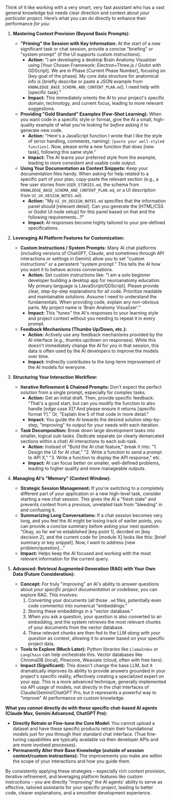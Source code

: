 Think of it like working with a very smart, very fast assistant who has a vast general knowledge but needs clear direction and context about _your particular project_. Here’s what you can do directly to enhance their performance _for you_:

1.  **Mastering Context Provision (Beyond Basic Prompts):**

    - **"Priming" the Session with Key Information:** At the start of a new significant task or chat session, provide a concise "briefing" or "system prompt" (if the UI supports custom instructions).
      - **Action:** "I am developing a desktop Brain Anatomy Visualizer using [Your Chosen Framework: Electron+Three.js / Godot with GDScript]. We are in Phase [Current Phase Number], focusing on [key goal of the phase]. My core data structure for anatomical info is [briefly describe or paste a JSON example from `KNOWLEDGE_BASE_SCHEMA_AND_CONTENT_PLAN.md`]. I need help with [specific task]."
      - **Impact:** This immediately orients the AI to your project's specific domain, technology, and current focus, leading to more relevant suggestions.
    - **Providing "Gold Standard" Examples (Few-Shot Learning):** When you want code in a specific style or format, give the AI a small, high-quality example of what you're looking for _before_ asking it to generate new code.
      - **Action:** "Here's a JavaScript function I wrote that I like the style of (error handling, comments, naming): `[paste your well-styled function]`. Now, please write a new function that does [new task], following this same style."
      - **Impact:** The AI learns your preferred style from the example, leading to more consistent and usable code output.
    - **Using Your Documentation as Context Snippets:** Keep your documentation files handy. When asking for help related to a specific part of your plan, copy-paste the relevant section (e.g., a few user stories from `USER_STORIES.md`, the schema from `KNOWLEDGE_BASE_SCHEMA_AND_CONTENT_PLAN.md`, or a UI description from `UI_UX_DESIGN_NOTES.md`).
      - **Action:** "My `UI_UX_DESIGN_NOTES.md` specifies that the information panel should [relevant detail]. Can you generate the [HTML/CSS or Godot UI node setup] for this panel based on that and the following requirements...?"
      - **Impact:** AI responses become highly tailored to your pre-defined specifications.

2.  **Leveraging AI Platform Features for Customization:**

    - **Custom Instructions / System Prompts:** Many AI chat platforms (including versions of ChatGPT, Claude, and sometimes through API interactions or settings in Gemini) allow you to set "custom instructions" or a persistent "system prompt." This tells the AI how you want it to behave across conversations.
      - **Action:** Set custom instructions like: "I am a solo beginner developer building a desktop app for neuroanatomy education. My primary language is [JavaScript/GDScript]. Please provide clear, step-by-step explanations for all code. Prioritize readable and maintainable solutions. Assume I need to understand the fundamentals. When providing code, explain any non-obvious parts. My project name is 'Brain Anatomy Visualizer'."
      - **Impact:** This "tunes" the AI's responses to your learning style and project context without you needing to repeat it in every prompt.
    - **Feedback Mechanisms (Thumbs Up/Down, etc.):**
      - **Action:** Actively use any feedback mechanisms provided by the AI interface (e.g., thumbs up/down on responses). While this doesn't immediately change the AI for _you_ in that session, this data is often used by the AI developers to improve the models over time.
      - **Impact:** Indirectly contributes to the long-term improvement of the AI models for everyone.

3.  **Structuring Your Interaction Workflow:**

    - **Iterative Refinement & Chained Prompts:** Don't expect the perfect solution from a single prompt, especially for complex tasks.
      - **Action:** Get an initial draft. Then, provide specific feedback: "That's a good start, but can you modify the function to also handle [edge case X]? And please ensure it returns [specific format Y]." Or, "Explain line 5 of that code in more detail."
      - **Impact:** You guide the AI towards the desired solution step-by-step, "improving" its output for your needs with each iteration.
    - **Task Decomposition:** Break down large development tasks into smaller, logical sub-tasks. Dedicate separate (or clearly demarcated sections within a chat) AI interactions to each sub-task.
      - **Action:** Instead of "Build the AI chat feature," break it into: "1. Design the UI for AI chat," "2. Write a function to send a prompt to API X," "3. Write a function to display the API response," etc.
      - **Impact:** AI can focus better on smaller, well-defined problems, leading to higher quality and more manageable outputs.

4.  **Managing AI's "Memory" (Context Window):**

    - **Strategic Session Management:** If you're switching to a completely different part of your application or a new high-level task, consider starting a new chat session. This gives the AI a "fresh slate" and prevents context from a previous, unrelated task from "bleeding" in and confusing it.
    - **Summarizing Long Conversations:** If a chat session becomes very long, and you feel the AI might be losing track of earlier points, you can provide a concise summary before asking your next question: "Okay, so far we've established [key point 1], decided on [key decision 2], and the current code for [module X] looks like this: [brief summary or key snippet]. Now, I want to address [new problem/question]..."
    - **Impact:** Helps keep the AI focused and working with the most relevant information for the current query.

5.  **Advanced: Retrieval Augmented Generation (RAG) with Your Own Data (Future Consideration):**
    - **Concept:** For truly "improving" an AI's ability to answer questions about _your specific project documentation or codebase_, you can explore RAG. This involves:
      1.  Converting your documents (all those `.md` files, potentially even code comments) into numerical "embeddings."
      2.  Storing these embeddings in a "vector database."
      3.  When you ask a question, your question is also converted to an embedding, and the system retrieves the most relevant chunks of your documents from the vector database.
      4.  These relevant chunks are then fed to the LLM _along with your question_ as context, allowing it to answer based on your specific project data.
    - **Tools to Explore (Much Later):** Python libraries like `LlamaIndex` or `LangChain` can help orchestrate this. Vector databases like ChromaDB (local), Pinecone, Weaviate (cloud, often with free tiers).
    - **Impact (Significant):** This doesn't change the base LLM, but it dramatically improves its ability to provide answers grounded in your project's specific reality, effectively creating a specialized expert on your app. This is a more advanced technique, generally implemented via API usage of models, not directly in the chat interfaces of Claude/Gemini/ChatGPT Pro, but it represents a powerful way to "improve" AI performance on custom knowledge.

**What you _cannot_ directly do with these specific chat-based AI agents (Claude Max, Gemini Advanced, ChatGPT Pro):**

- **Directly Retrain or Fine-tune the Core Model:** You cannot upload a dataset and have these specific products retrain their foundational models just for you through their standard chat interface. (True fine-tuning capabilities are typically available via their developer APIs and are more involved processes).
- **Permanently Alter their Base Knowledge (outside of session context/custom instructions):** The improvements you make are within the scope of your interactions and how you guide them.

By consistently applying these strategies – especially rich context provision, iterative refinement, and leveraging platform features like custom instructions – you are directly "improving" the AI agents' ability to serve as effective, tailored assistants for your specific project, leading to better code, clearer explanations, and a smoother development experience.
